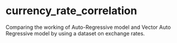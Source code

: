 # currency_rate_correlation
Comparing the working of Auto-Regressive model and Vector Auto Regressive model by using a dataset on exchange rates.
